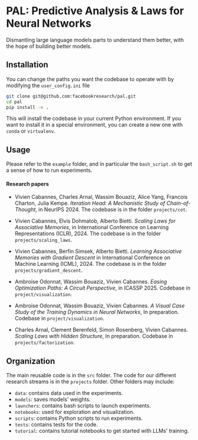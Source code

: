# PAL: Predictive Analysis & Laws for Neural Networks

Dismantling large language models parts to understand them better, with the hope of building better models.

## Installation
You can change the paths you want the codebase to operate with by modifying the `user_config.ini` file
```bash
git clone git@github.com:facebookresearch/pal.git
cd pal
pip install -e .
```
This will install the codebase in your current Python environment.
If you want to install it in a special environment, you can create a new one with `conda` or `virtualenv`.

## Usage
Please refer to the `example` folder, and in particular the `bash_script.sh` to get a sense of how to run experiments.

#### Research papers
- Vivien Cabannes, Charles Arnal, Wassim Bouaziz, Alice Yang, Francois Charton, Julia Kempe. *Iteration Head: A Mechanistic Study of Chain-of-Thought*, in NeurIPS 2024. The codebase is in the folder `projects/cot`.

- Vivien Cabannes, Elvis Dohmatob, Alberto Bietti. *Scaling Laws for Associative Memories*, in International Conference on Learning Representations (ICLR), 2024. The codebase is in the folder `projects/scaling_laws`.

- Vivien Cabannes, Berfin Simsek, Alberto Bietti. *Learning Associative Memories with Gradient Descent* in International Conference on Machine Learning (ICML), 2024. The codebase is in the folder `projects/gradient_descent`.

- Ambroise Odonnat, Wassim Bouaziz, Vivien Cabannes. *Easing Optimization Paths: A Circuit Perspective*, in ICASSP 2025. Codebase in `project/visualization`.

- Ambroise Odonnat, Wassim Bouaziz, Vivien Cabannes. *A Visual Case Study of the Training Dynamics in Neural Networks*, In preparation. Codebase in `project/visualization`.

- Charles Arnal, Clement Berenfeld, Simon Rosenberg, Vivien Cabannes. *Scaling Laws with Hidden Structure*, In preparation. Codebase in `projects/factorization`.

## Organization
The main reusable code is in the `src` folder.
The code for our different research streams is in the `projects` folder.
Other folders may include:
- `data`: contains data used in the experiments.
- `models`: saves models' weights.
- `launchers`: contains bash scripts to launch experiments.
- `notebooks`: used for exploration and visualization.
- `scripts`: contains Python scripts to run experiments.
- `tests`: contains tests for the code.
- `tutorial`: contains tutorial notebooks to get started with LLMs' training.
